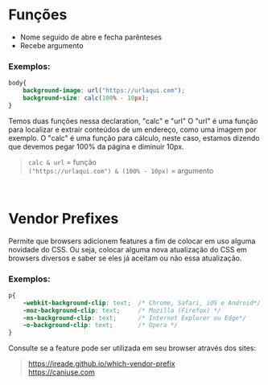 # Funções
* Nome seguido de abre e fecha parênteses 
* Recebe argumento 

### Exemplos:
```css
body{
	background-image: url("https://urlaqui.com");
	background-size: calc(100% - 10px);
}
```

Temos duas funções nessa declaration, "calc"  e "url" 
O "url" é uma função para localizar e extrair conteúdos de um endereço, como uma imagem por exemplo.
O "calc" é uma função para cálculo, neste caso, estamos dizendo que devemos pegar 100% da página e diminuir 10px.

> ```calc & url``` = função  </br>
> ```("https://urlaqui.com") & (100% - 10px)``` = argumento

<br>

# Vendor Prefixes
Permite que browsers adicionem features a fim de colocar em uso alguma novidade do CSS. Ou seja, colocar alguma nova atualização do CSS em browsers diversos e saber se eles já aceitam ou não essa atualização.

### Exemplos:
```css
p{
	-webkit-background-clip: text;  /* Chrome, Safari, iOS e Android*/
	-moz-background-clip: text;     /* Mozilla (Firefox) */
	-ms-background-clip: text;      /* Internet Explorer ou Edge*/
	-o-background-clip: text;       /* Opera */
}
```
Consulte se a feature pode ser utilizada em seu browser através dos sites:
> https://ireade.github.io/which-vendor-prefix </br>
> https://caniuse.com